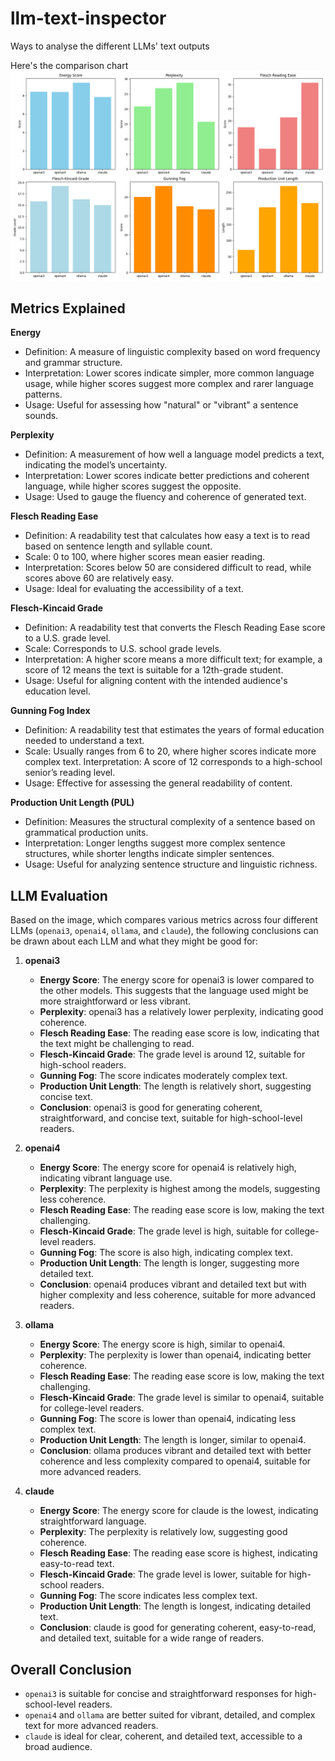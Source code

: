 # llm-text-inspector
 Ways to analyse the different LLMs' text outputs

Here's the comparison chart
![LLM output analysed](llm_comparison.png)

## Metrics Explained
**Energy**
- Definition: A measure of linguistic complexity based on word frequency and grammar structure.
- Interpretation: Lower scores indicate simpler, more common language usage, while higher scores suggest more complex and rarer language patterns.
- Usage: Useful for assessing how "natural" or "vibrant" a sentence sounds.

**Perplexity**
- Definition: A measurement of how well a language model predicts a text, indicating the model’s uncertainty.
- Interpretation: Lower scores indicate better predictions and coherent language, while higher scores suggest the opposite.
- Usage: Used to gauge the fluency and coherence of generated text.

**Flesch Reading Ease**
- Definition: A readability test that calculates how easy a text is to read based on sentence length and syllable count.
- Scale: 0 to 100, where higher scores mean easier reading.
- Interpretation: Scores below 50 are considered difficult to read, while scores above 60 are relatively easy.
- Usage: Ideal for evaluating the accessibility of a text.

**Flesch-Kincaid Grade**
- Definition: A readability test that converts the Flesch Reading Ease score to a U.S. grade level.
- Scale: Corresponds to U.S. school grade levels.
- Interpretation: A higher score means a more difficult text; for example, a score of 12 means the text is suitable for a 12th-grade student.
- Usage: Useful for aligning content with the intended audience's education level.

**Gunning Fog Index**
- Definition: A readability test that estimates the years of formal education needed to understand a text.
- Scale: Usually ranges from 6 to 20, where higher scores indicate more complex text.
Interpretation: A score of 12 corresponds to a high-school senior’s reading level.
- Usage: Effective for assessing the general readability of content.

**Production Unit Length (PUL)**
- Definition: Measures the structural complexity of a sentence based on grammatical production units.
- Interpretation: Longer lengths suggest more complex sentence structures, while shorter lengths indicate simpler sentences.
- Usage: Useful for analyzing sentence structure and linguistic richness.

## LLM Evaluation
Based on the image, which compares various metrics across four different LLMs (`openai3`, `openai4`, `ollama`, and `claude`), the following conclusions can be drawn about each LLM and what they might be good for:

1. **openai3**
   - **Energy Score**: The energy score for openai3 is lower compared to the other models. This suggests that the language used might be more straightforward or less vibrant.
   - **Perplexity**: openai3 has a relatively lower perplexity, indicating good coherence.
   - **Flesch Reading Ease**: The reading ease score is low, indicating that the text might be challenging to read.
   - **Flesch-Kincaid Grade**: The grade level is around 12, suitable for high-school readers.
   - **Gunning Fog**: The score indicates moderately complex text.
   - **Production Unit Length**: The length is relatively short, suggesting concise text.
   - **Conclusion**: openai3 is good for generating coherent, straightforward, and concise text, suitable for high-school-level readers.

2. **openai4**
   - **Energy Score**: The energy score for openai4 is relatively high, indicating vibrant language use.
   - **Perplexity**: The perplexity is highest among the models, suggesting less coherence.
   - **Flesch Reading Ease**: The reading ease score is low, making the text challenging.
   - **Flesch-Kincaid Grade**: The grade level is high, suitable for college-level readers.
   - **Gunning Fog**: The score is also high, indicating complex text.
   - **Production Unit Length**: The length is longer, suggesting more detailed text.
   - **Conclusion**: openai4 produces vibrant and detailed text but with higher complexity and less coherence, suitable for more advanced readers.

3. **ollama**
   - **Energy Score**: The energy score is high, similar to openai4.
   - **Perplexity**: The perplexity is lower than openai4, indicating better coherence.
   - **Flesch Reading Ease**: The reading ease score is low, making the text challenging.
   - **Flesch-Kincaid Grade**: The grade level is similar to openai4, suitable for college-level readers.
   - **Gunning Fog**: The score is lower than openai4, indicating less complex text.
   - **Production Unit Length**: The length is longer, similar to openai4.
   - **Conclusion**: ollama produces vibrant and detailed text with better coherence and less complexity compared to openai4, suitable for more advanced readers.

4. **claude**
   - **Energy Score**: The energy score for claude is the lowest, indicating straightforward language.
   - **Perplexity**: The perplexity is relatively low, suggesting good coherence.
   - **Flesch Reading Ease**: The reading ease score is highest, indicating easy-to-read text.
   - **Flesch-Kincaid Grade**: The grade level is lower, suitable for high-school readers.
   - **Gunning Fog**: The score indicates less complex text.
   - **Production Unit Length**: The length is longest, indicating detailed text.
   - **Conclusion**: claude is good for generating coherent, easy-to-read, and detailed text, suitable for a wide range of readers.

## Overall Conclusion

- `openai3` is suitable for concise and straightforward responses for high-school-level readers.
- `openai4` and `ollama` are better suited for vibrant, detailed, and complex text for more advanced readers.
- `claude` is ideal for clear, coherent, and detailed text, accessible to a broad audience.
